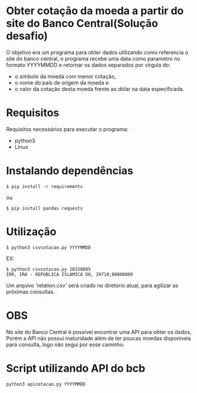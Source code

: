 # Obter cotação da moeda a partir do site do Banco Central(Solução desafio) 
O objetivo era um programa para obter dados utilizando como referencia o site
do banco central, o programa recebe uma data como parametro no formato YYYYMMDD e retornar
os dados separados por virgula do:
- o símbolo da moeda com menor cotação,
- o nome do país de origem da moeda e
- o valor da cotação desta moeda frente ao dólar na data especificada.

# Requisitos 

Requisitos necessários para executar o programa:
- python3
- Linux

# Instalando dependências
```shell
$ pip install -r requirements
```
ou 
```shell
$ pip install pandas requests
```
# Utilização
```shell
$ python3 csvcotacao.py YYYYMMDD

```
EX:
``` shell
$ python3 csvcotacao.py 20150805
IRR, IRA - REPUBLICA ISLAMICA DO, 29710,00000000
```
Um arquivo 'relation.csv' será criado no diretório atual, 
para agilizar as próximas consultas.

# OBS
No site do Banco Central é possivel encontrar uma API para obter os dados,
Porém a API não possui maturidade além de ter poucas moedas disponiveis para consulta,
logo não segui por esse caminho.

# Script utilizando API do bcb

```shell 
python3 apicotacao.py YYYYMMDD
```